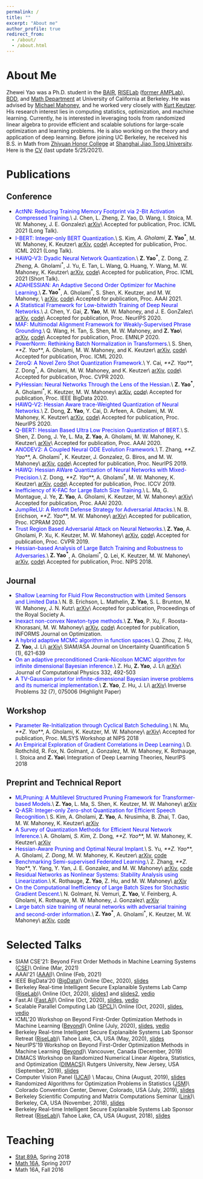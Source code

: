 ```yaml
---
permalink: /
title: ""
excerpt: "About me"
author_profile: true
redirect_from: 
  - /about/
  - /about.html
---
```




About Me
======
Zhewei Yao was a Ph.D. student in the [BAIR](https://bair.berkeley.edu/), [RISELab](https://rise.cs.berkeley.edu/) ([former AMPLab](https://amplab.cs.berkeley.edu)), [BDD](https://deepdrive.berkeley.edu/), and [Math Department](https://math.berkeley.edu/) at University of California at Berkeley. He was advised by [Michael Mahoney](https://www.stat.berkeley.edu/~mmahoney/), and he worked very closely with [Kurt Keutzer](https://people.eecs.berkeley.edu/~keutzer/). His research interest lies in computing statistics, optimization, and machine learning. Currently, he is interested in leveraging tools from randomized linear algebra to provide efficient and scalable solutions for large-scale optimization and learning problems. He is also working on the theory and application of deep learning. Before joining UC Berkeley, he received his B.S. in Math from [Zhiyuan Honor College](http://zhiyuan.sjtu.edu.cn/) at [Shanghai Jiao Tong University](http://en.sjtu.edu.cn/). Here is the [CV](http://yaozhewei.github.io/files/CV.pdf) (last update 5/25/2021).

Publications
======
## Conference
* <span style="color:blue">ActNN: Reducing Training Memory Footprint via 2-Bit Activation Compressed Training</span>.\\
J. Chen, L. Zheng, Z. Yao, D. Wang, I. Stoica, M. W. Mahoney, J. E. Gonzalez\\
[arXiv](https://arxiv.org/pdf/2104.14129.pdf)\\
Accepted for publication, Proc. ICML 2021 (Long Talk).
* <span style="color:blue">I-BERT: Integer-only BERT Quantization</span>.\\
S. Kim<sup>*</sup>, A. Gholami<sup>*</sup>, **Z. Yao<sup>*</sup>**, M. W. Mahoney, K. Keutzer\\
[arXiv](https://arxiv.org/pdf/2101.01321.pdf), [code](https://github.com/kssteven418/I-BERT)\\
Accepted for publication, Proc. ICML 2021 (Long Talk).
* <span style="color:blue">HAWQ-V3: Dyadic Neural Network Quantization</span>.\\
**Z. Yao<sup>*</sup>**, Z. Dong<sup>*</sup>, Z. Zheng<sup>*</sup>, A. Gholami<sup>*</sup>, J. Yu, E. Tan, L. Wang, Q. Huang, Y. Wang, M. W. Mahoney, K. Keutzer\\
[arXiv](https://arxiv.org/pdf/2011.10680.pdf), [code](https://github.com/Zhen-Dong/HAWQ)\\
Accepted for publication, Proc. ICML 2021 (Short Talk).
* <span style="color:blue">ADAHESSIAN: An Adaptive Second Order Optimizer for Machine Learning</span>.\\
**Z. Yao<sup>*</sup>**, A. Gholami<sup>*</sup>, S. Shen, K. Keutzer, and M. W. Mahoney, \\
[arXiv](https://arxiv.org/pdf/2006.00719.pdf), [code](https://github.com/amirgholami/adahessian)\\
Accepted for publication, Proc. AAAI 2021.
* <span style="color:blue">A Statistical Framework for Low-bitwidth Training of Deep Neural Networks</span>.\\
J. Chen, Y. Gai, **Z. Yao**, M. W. Mahoney, and J. E. GonZalez\\
[arXiv](https://arxiv.org/pdf/2010.14298.pdf), [code](https://github.com/cjf00000/StatQuant)\\
Accepted for publication, Proc. NeurIPS 2020.
* <span style="color:blue">MAF: Multimodal Alignment Framework for Weakly-Supervised Phrase Grounding</span>.\\
Q. Wang, H. Tan, S. Shen, M. W. Mahoney, and **Z. Yao**\\
[arXiv](https://arxiv.org/pdf/2010.05379.pdf), [code](https://github.com/qinzzz/Multimodal-Alignment-Framework)\\
Accepted for publication, Proc. EMNLP 2020.
* <span style="color:blue">PowerNorm: Rethinking Batch Normalization in Transformers</span>.\\
S. Shen<sup>*</sup>, **Z. Yao<sup>*</sup>**, A. Gholami, M. W. Mahoney, and K. Keutzer\\
[arXiv](https://arxiv.org/pdf/2003.07845.pdf), [code](https://github.com/sIncerass/powernorm)\\
Accepted for publication, Proc. ICML 2020.
* <span style="color:blue">ZeroQ: A Novel Zero Shot Quantization Framework</span>.\\
Y. Cai<sup>*</sup>, **Z. Yao<sup>*</sup>**, Z. Dong<sup>*</sup>, A. Gholami, M. W. Mahoney, and K. Keutzer\\
[arXiv](https://arxiv.org/pdf/2001.00281.pdf), [code](https://github.com/amirgholami/ZeroQ)\\
Accepted for publication, Proc. CVPR 2020.
* <span style="color:blue">PyHessian: Neural Networks Through the Lens of the Hessian</span>.\\
**Z. Yao<sup>*</sup>**, A. Gholami<sup>*</sup>, K. Keutzer, M. W. Mahoney\\
[arXiv](https://arxiv.org/pdf/1912.07145.pdf), [code](https://github.com/amirgholami/PyHessian)\\
Accepted for publication, Proc. IEEE BigData 2020.
* <span style="color:blue">HAWQ-V2: Hessian Aware trace-Weighted Quantization of Neural Networks</span>.\\
Z. Dong, **Z. Yao**, Y. Cai, D. Arfeen, A. Gholami, M. W. Mahoney, K. Keutzer\\
[arXiv](https://arxiv.org/pdf/1911.03852.pdf), [code](https://github.com/Zhen-Dong/HAWQ)\\
Accepted for publication, Proc. NeurIPS 2020.
* <span style="color:blue">Q-BERT: Hessian Based Ultra Low Precision Quantization of BERT</span>.\\
S. Shen, Z. Dong, J. Ye, L. Ma, **Z. Yao**, A. Gholami, M. W. Mahoney, K. Keutzer\\
[arXiv](https://arxiv.org/pdf/1909.05840.pdf)\\
Accepted for publication, Proc. AAAI 2020.
* <span style="color:blue">ANODEV2: A Coupled Neural ODE Evolution Framework</span>.\\
T. Zhang<sup>*</sup>, **Z. Yao<sup>*</sup>**, A. Gholami<sup>*</sup>, K. Keutzer, J. Gonzalez, G. Biros, and M. W. Mahoney\\
[arXiv](https://arxiv.org/pdf/1906.04596.pdf), [code](https://github.com/amirgholami/anode)\\
Accepted for publication, Proc. NeurIPS 2019.
* <span style="color:blue">HAWQ: Hessian AWare Quantization of Neural Networks with Mixed-Precision</span>.\\
Z. Dong<sup>*</sup>, **Z. Yao<sup>*</sup>**, A. Gholami<sup>*</sup>, M. W. Mahoney, K. Keutzer\\
[arXiv](https://arxiv.org/pdf/1905.03696.pdf), [code](https://github.com/Zhen-Dong/HAWQ)\\
Accepted for publication, Proc. ICCV 2019.
* <span style="color:blue">Inefficiency of K-FAC for Large Batch Size Training</span>.\\
L. Ma, G. Montague, J. Ye, **Z. Yao**, A. Gholami, K. Keutzer, M. W. Mahoney\\
[arXiv](https://arxiv.org/pdf/1903.06237.pdf)\\
Accepted for publication, Proc. AAAI 2020.
* <span style="color:blue">JumpReLU: A Retrofit Defense Strategy for Adversarial Attacks</span>.\\
N. B. Erichson<sup>*</sup>, **Z. Yao<sup>*</sup>**, M. W. Mahoney\\
[arXiv](https://arxiv.org/pdf/1904.03750.pdf)\\
Accepted for publication, Proc. ICPRAM 2020.
* <span style="color:blue">Trust Region Based Adversarial Attack on Neural Networks</span>.\\
**Z. Yao**, A. Gholami, P. Xu, K. Keutzer, M. W. Mahoney\\
[arXiv](https://arxiv.org/pdf/1812.06371.pdf), [code](https://github.com/amirgholami/TRAttack)\\
Accepted for publication, Proc. CVPR 2019.
* <span style="color:blue">Hessian-based Analysis of Large Batch Training and Robustness to Adversaries</span>.\\
**Z. Yao<sup>*</sup>**, A. Gholami<sup>*</sup>, Q. Lei, K. Keutzer, M. W. Mahoney\\
[arXiv](https://arxiv.org/pdf/1802.08241.pdf), [code](https://github.com/amirgholami/HessianFlow)\\
Accepted for publication, Proc. NIPS 2018.

## Journal
* <span style="color:blue">Shallow Learning for Fluid Flow Reconstruction with Limited Sensors and Limited Data</span>.\\
N. B. Erichson, L. Mathelin, **Z. Yao**, S. L. Brunton, M. W. Mahoney, J. N. Kutz\\
[arXiv](https://arxiv.org/pdf/1902.07358.pdf)\\
Accepted for publication, Proceedings of the Royal Society A.
* <span style="color:blue">Inexact non-convex Newton-type methods</span>.\\
**Z. Yao**, P. Xu, F. Roosta-Khorasani, M. W. Mahoney\\
[arXiv](https://arxiv.org/pdf/1802.06925.pdf), [code](https://github.com/yaozhewei/Inexact_Newton_Method)\\
Accepted for publication, INFORMS Journal on Optimization.
* <span style="color:blue">A hybrid adaptive MCMC algorithm in function spaces</span>.\\
Q. Zhou, Z. Hu, **Z. Yao**, J. Li\\
[arXiv](https://arxiv.org/pdf/1607.01458.pdf)\\
SIAM/ASA Journal on Uncertainty Quantification 5 (1), 621-639
* <span style="color:blue">On an adaptive preconditioned Crank–Nicolson MCMC algorithm for infinite dimensional Bayesian inference</span>.\\
Z. Hu, **Z. Yao**, J. Li\\
[arXiv](https://arxiv.org/pdf/1511.05838.pdf)\\
Journal of Computational Physics 332, 492-503
* <span style="color:blue"> A TV-Gaussian prior for infinite-dimensional Bayesian inverse problems and its numerical implementation</span>.\\
**Z. Yao**, Z. Hu, J. Li\\
[arXiv](https://arxiv.org/pdf/1510.05239.pdf)\\
Inverse Problems 32 (7), 075006 (Highlight Paper)

## Workshop
* <span style="color:blue">Parameter Re-Initialization through Cyclical Batch Scheduling</span>.\\
N. Mu<sup>*</sup>, **Z. Yao<sup>*</sup>**, A. Gholami, K. Keutzer, M. W. Mahoney\\
[arXiv](https://arxiv.org/pdf/1812.01216.pdf)\\
Accepted for publication, Proc. MLSYS Workshop at NIPS 2018
* <span style="color:blue">An Empirical Exploration of Gradient Correlations in Deep Learning</span>.\\
D. Rothchild, R. Fox, N. Golmant, J. Gonzalez, M. W. Mahoney, K. Rothauge, I. Stoica and **Z. Yao**\\
Integration of Deep Learning Theories, NeurIPS 2018

## Preprint and Technical Report
* <span style="color:blue">MLPruning: A Multilevel Structured Pruning Framework for Transformer-based Models</span>.\\
**Z. Yao**, L. Ma, S. Shen, K. Keutzer, M. W. Mahoney\\
[arXiv](https://arxiv.org/pdf/2105.14636.pdf)
* <span style="color:blue">Q-ASR: Integer-only Zero-shot Quantization for Efficient Speech Recognition</span>.\\
S. Kim, A. Gholami, **Z. Yao**, A. Nrusimha, B. Zhai, T. Gao, M. W. Mahoney, K. Keutzer\\
[arXiv](https://arxiv.org/pdf/2103.16827.pdf)
* <span style="color:blue">A Survey of Quantization Methods for Efficient Neural Network Inference</span>.\\
A. Gholami<sup>*</sup>, S. Kim<sup>*</sup>, Z. Dong<sup>*</sup>, **Z. Yao<sup>*</sup>**, M. W. Mahoney, K. Keutzer\\
[arXiv](https://arxiv.org/pdf/2103.13630.pdf)
* <span style="color:blue">Hessian-Aware Pruning and Optimal Neural Implant</span>.\\
S. Yu<sup>*</sup>, **Z. Yao<sup>*</sup>**, A. Gholami<sup>*</sup>, Z. Dong<sup>*</sup>, M. W. Mahoney, K. Keutzer\\
[arXiv](https://arxiv.org/pdf/2101.08940.pdf), [code](https://github.com/yaozhewei/hap)
* <span style="color:blue">Benchmarking Semi-supervised Federated Learning</span>.\\
Z. Zhang<sup>*</sup>, **Z. Yao<sup>*</sup>**, Y. Yang, Y. Yan, J. E. Gonzalez, and M. W. Mahoney\\
[arXiv](https://arxiv.org/pdf/2008.11364.pdf), [code](https://github.com/jhcknzzm/SSFL-Benchmarking-Semi-supervised-Federated-Learning)
* <span style="color:blue">Residual Networks as Nonlinear Systems: Stability Analysis using Linearization</span>.\\
K. Rothauge, **Z. Yao**, Z. Hu, and M. W. Mahoney\\
[arXiv](https://arxiv.org/pdf/1905.13386.pdf)
* <span style="color:blue">On the Computational Inefficiency of Large Batch Sizes for Stochastic Gradient Descent</span>.\\
N. Golmant, N. Vemuri, **Z. Yao**, V. Feinberg, A. Gholami, K. Rothauge, M. W. Mahoney, J. Gonzalez\\
[arXiv](https://arxiv.org/pdf/1811.12941.pdf)
* <span style="color:blue">Large batch size training of neural networks with adversarial training and second-order information</span>.\\
**Z. Yao<sup>*</sup>**, A. Gholami<sup>*</sup>, K. Keutzer, M. W. Mahoney\\
[arXiv](https://arxiv.org/pdf/1810.01021.pdf), [code](https://github.com/amirgholami/HessianFlow)

Selected Talks
======
* SIAM CSE'21: Beyond First Order Methods in Machine Learning Systems ([CSE](https://www.siam.org/conferences/cm/conference/cse21))\\
Online (Mar, 2021)
* AAAI'21 ([AAAI](https://aaai.org/Conferences/AAAI-21/))\\
Online (Feb, 2021)
* IEEE BigData'20 ([BigData](https://bigdataieee.org/BigData2020/))\\
Online (Dec, 2020), [slides](http://yaozhewei.github.io/files/pyhessian.pdf)
* Berkeley Real-time Intelligent Secure Explanaible Systems Lab Camp ([RiseLab](https://rise.cs.berkeley.edu/))\\
Online (Oct, 2020), [slides1](http://yaozhewei.github.io/files/adahessian.pdf) and [slides2](http://yaozhewei.github.io/files/pyhessian.pdf), [vedio](https://www.youtube.com/watch?v=sMDhXKqxfZc&list=PLTPaZLQlNIHo16Qq67CqWS6UKWrYREeKg&index=8)
* Fast.AI ([Fast.AI](https://www.fast.ai/))\\
Online (Oct, 2020), [slides](http://yaozhewei.github.io/files/adahessian.pdf), [vedio](https://www.youtube.com/watch?v=S87ancnZ0MM)
* Scalable Parallel Computing Lab ([SPCL](https://spcl.inf.ethz.ch/Bcast/))\\
Online (Oct, 2020), [slides](http://yaozhewei.github.io/files/adahessian.pdf), [vedio](https://youtu.be/AM9Bo8jLPpE)
* ICML'20 Workshop on Beyond First-Order Optimization Methods in Machine Learning ([Beyond](https://sites.google.com/view/optml-icml2020))\\
Online (July, 2020), [slides](http://yaozhewei.github.io/files/pyhessian.pdf), [vedio](https://icml.cc/virtual/2020/workshop/5737)
* Berkeley Real-time Intelligent Secure Explanaible Systems Lab Sponsor Retreat ([RiseLab](https://rise.cs.berkeley.edu/))\\
Tahoe Lake, CA, USA (May, 2020), [slides](http://yaozhewei.github.io/files/adahessian.pdf)
* NeurIPS'19 Workshop on Beyond First-Order Optimization Methods in Machine Learning ([Beyond](https://sites.google.com/site/optneurips19/))\\
Vancouver, Canada (December, 2019)
* DIMACS Workshop on Randomized Numerical Linear Algebra, Statistics, and Optimization ([DIMACS](http://dimacs.rutgers.edu/programs/sf/sf-optimization/))\\
Rutgers University, New Jersey, USA (September, 2019), [slides](http://yaozhewei.github.io/files/NLA.pdf)
* Computer Vision Panel ([IJCAI](https://www.ijcai19.org/)) \\
Macau, China (August, 2019), [slides](http://yaozhewei.github.io/files/ANODE.pdf)
* Randomized Algorithms for Optimization Problems in Statistics ([JSM](https://ww2.amstat.org/meetings/jsm/2019/onlineprogram/ActivityDetails.cfm?sessionid=217975))\\
Colorado Convention Center, Denver, Colorado, USA (July, 2019), [slides](http://yaozhewei.github.io/files/JSM.pdf)
* Berkeley Scientific Computing and Matrix Computations Seminar ([Link](https://math.berkeley.edu/~mgu/LAPACKSeminar.htm))\\
Berkeley, CA, USA (November, 2018), [slides](http://yaozhewei.github.io/files/absa.pdf)
* Berkeley Real-time Intelligent Secure Explanaible Systems Lab Sponsor Retreat ([RiseLab](https://rise.cs.berkeley.edu/))\\
Tahoe Lake, CA, USA (August, 2018), [slides](http://yaozhewei.github.io/files/absa.pdf)

Teaching
======
* [Stat 89A](https://www.stat.berkeley.edu/~mmahoney/s18-lads/), Spring 2018
* [Math 16A](https://math.berkeley.edu/~apaulin/16B_001%20(Spring%202017).html), Spring 2017
* Math 16A, Fall 2016
